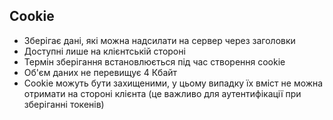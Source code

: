 ## Cookie

-   Зберігає дані, які можна надсилати на сервер через заголовки
-   Доступні лише на клієнтській стороні
-   Термін зберігання встановлюється під час створення cookie
-   Об'єм даних не перевищує 4 Кбайт
-   Cookie можуть бути захищеними, у цьому випадку їх вміст не можна отримати на стороні клієнта (це важливо для аутентифікації при зберіганні токенів)
